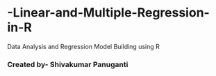 # -Linear-and-Multiple-Regression-in-R
Data Analysis and Regression Model Building using R

### Created by- Shivakumar Panuganti
